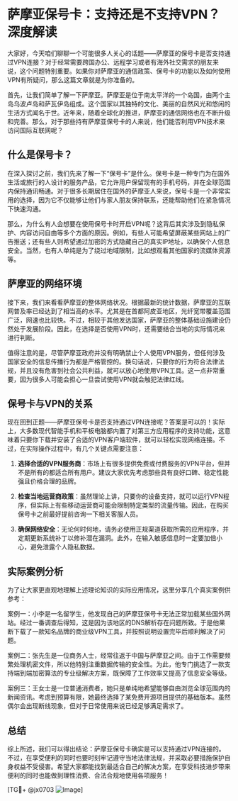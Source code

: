 # 萨摩亚保号卡：支持还是不支持VPN？深度解读

大家好，今天咱们聊聊一个可能很多人关心的话题——萨摩亚的保号卡是否支持通过VPN连接？对于经常需要跨国办公、远程学习或者有海外社交需求的朋友来说，这个问题特别重要。如果你对萨摩亚的通信政策、保号卡的功能以及如何使用VPN有所疑问，那么这篇文章就是为你准备的。

首先，让我们简单了解一下萨摩亚。萨摩亚是位于南太平洋的一个岛国，由两个主岛乌波卢岛和萨瓦伊岛组成。这个国家以其独特的文化、美丽的自然风光和悠闲的生活方式闻名于世。近年来，随着全球化的推进，萨摩亚的通信网络也在不断升级和完善。那么，对于那些持有萨摩亚保号卡的人来说，他们能否利用VPN技术来访问国际互联网呢？

## 什么是保号卡？

在深入探讨之前，我们先来了解一下“保号卡”是什么。保号卡是一种专门为在国外生活或旅行的人设计的服务产品，它允许用户保留现有的手机号码，并在全球范围内保持通讯畅通。对于很多长期居住在国外的萨摩亚人来说，保号卡是一个非常实用的选择，因为它不仅能够让他们与家人朋友保持联系，还能帮助他们在紧急情况下快速沟通。

那么，为什么有人会想要在使用保号卡时开启VPN呢？这背后其实涉及到隐私保护、内容访问自由等多个方面的原因。例如，有些人可能希望屏蔽某些网站上的广告推送；还有些人则希望通过加密的方式隐藏自己的真实IP地址，以确保个人信息安全。当然，也有人单纯是为了绕过地域限制，比如想观看其他国家的流媒体资源等。

## 萨摩亚的网络环境

接下来，我们来看看萨摩亚的整体网络状况。根据最新的统计数据，萨摩亚的互联网普及率已经达到了相当高的水平。尤其是在首都阿皮亚地区，光纤宽带覆盖范围广泛，网速也比较快。不过，相较于其他发达国家，萨摩亚的整体基础设施建设仍然处于发展阶段。因此，在选择是否使用VPN时，还需要结合当地的实际情况来进行判断。

值得注意的是，尽管萨摩亚政府并没有明确禁止个人使用VPN服务，但任何涉及国家安全的信息传播行为都是严格管控的。换句话说，只要你的行为符合法律法规，并且没有危害到社会公共利益，就可以放心地使用VPN工具。这一点非常重要，因为很多人可能会担心一旦尝试使用VPN就会触犯法律红线。

## 保号卡与VPN的关系

现在回到正题——萨摩亚保号卡是否支持通过VPN连接呢？答案是可以的！实际上，大多数现代智能手机和平板电脑都内置了对第三方应用程序的支持功能，这意味着只要你下载并安装了合适的VPN客户端软件，就可以轻松实现网络连接。不过，在实际操作过程中，有几个关键点需要注意：

1. **选择合适的VPN服务商**：市场上有很多提供免费或付费服务的VPN平台，但并不是所有的都适合所有用户。建议大家优先考虑那些具有良好口碑、稳定性能强且价格合理的品牌。
   
2. **检查当地运营商政策**：虽然理论上讲，只要你的设备支持，就可以运行VPN程序，但实际上有些移动运营商可能会限制特定类型的流量传输。因此，在购买保号卡之前最好提前咨询一下相关客服人员。

3. **确保网络安全**：无论何时何地，请务必使用正规渠道获取所需的应用程序，并定期更新系统补丁以修补潜在漏洞。此外，在输入敏感信息时一定要加倍小心，避免泄露个人隐私数据。

## 实际案例分析

为了让大家更直观地理解上述理论知识的实际应用情况，这里分享几个真实案例供参考：

案例一：小李是一名留学生，他发现自己的萨摩亚保号卡无法正常加载某些国外网站。经过一番调查后得知，这是因为该地区的DNS解析存在问题所致。于是他果断下载了一款知名品牌的商业级VPN工具，并按照说明设置完毕后顺利解决了问题。

案例二：张先生是一位商务人士，经常往返于中国与萨摩亚之间。由于工作需要频繁处理机密文件，所以他特别注重数据传输的安全性。为此，他专门挑选了一款支持端到端加密算法的专业级解决方案，既保障了工作效率又提高了信息安全等级。

案例三：王女士是一位普通消费者，她只是单纯地希望能够自由浏览全球范围内的新闻资讯。考虑到预算有限，她最终选择了某免费开源项目提供的基础版本。虽然偶尔会出现断线现象，但对于日常使用来说已经足够满足需求了。

## 总结

综上所述，我们可以得出结论：萨摩亚保号卡确实是可以支持通过VPN连接的。不过，在享受便利的同时也要时刻牢记遵守当地法律法规，并采取必要措施保护自身权益不受侵害。希望大家都能找到最适合自己的解决方案，在享受科技进步带来便利的同时也能做到理性消费、合法合规地使用各项服务！

[TG💪+ @jx0703 ![Image](https://github.com/user-attachments/assets/dbca1d08-cadb-493c-b0ec-ad6f7a83f270)]